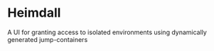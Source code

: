# Heimdall
A UI for granting access to isolated environments using dynamically generated jump-containers
